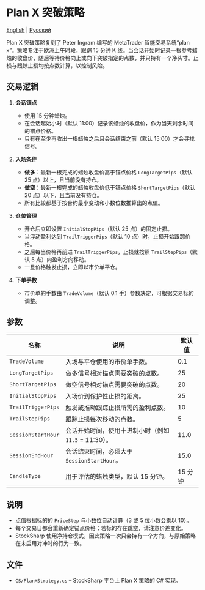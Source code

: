 # Plan X 突破策略
[English](README.md) | [Русский](README_ru.md)

Plan X 突破策略复刻了 Peter Ingram 编写的 MetaTrader 智能交易系统“plan x”。策略专注于欧洲上午时段，跟踪 15 分钟 K 线。当会话开始时记录一根参考蜡烛的收盘价，随后等待价格向上或向下突破指定的点数，并只持有一个净头寸。止损与跟踪止损均按点数计算，以控制风险。

## 交易逻辑

1. **会话锚点**
   - 使用 15 分钟蜡烛。
   - 在会话起始小时（默认 11:00）记录该蜡烛的收盘价，作为当天剩余时间的锚点价格。
   - 只有在至少再收出一根蜡烛之后且会话结束之前（默认 15:00）才会寻找信号。

2. **入场条件**
   - **做多**：最新一根完成的蜡烛收盘价高于锚点价格 `LongTargetPips`（默认 25 点）以上，且当前没有持仓。
   - **做空**：最新一根完成的蜡烛收盘价低于锚点价格 `ShortTargetPips`（默认 20 点）以下，且当前没有持仓。
   - 所有比较都基于按合约最小变动和小数位数推算出的点值。

3. **仓位管理**
   - 开仓后立即设置 `InitialStopPips`（默认 25 点）的固定止损。
   - 当浮动盈利达到 `TrailTriggerPips`（默认 10 点）时，止损开始跟踪价格。
   - 之后每当价格再前进 `TrailTriggerPips`，止损就按照 `TrailStepPips`（默认 5 点）向盈利方向移动。
   - 一旦价格触发止损，立即以市价单平仓。

4. **下单手数**
   - 市价单的手数由 `TradeVolume`（默认 0.1 手）参数决定，可根据交易标的调整。

## 参数

| 名称 | 说明 | 默认值 |
| ---- | ---- | ------ |
| `TradeVolume` | 入场与平仓使用的市价单手数。 | 0.1 |
| `LongTargetPips` | 做多信号相对锚点需要突破的点数。 | 25 |
| `ShortTargetPips` | 做空信号相对锚点需要突破的点数。 | 20 |
| `InitialStopPips` | 入场价到保护性止损的距离。 | 25 |
| `TrailTriggerPips` | 触发或推动跟踪止损所需的盈利点数。 | 10 |
| `TrailStepPips` | 跟踪止损每次移动的点数。 | 5 |
| `SessionStartHour` | 会话开始时间，使用十进制小时（例如 `11.5` = 11:30）。 | 11.0 |
| `SessionEndHour` | 会话结束时间，必须大于 `SessionStartHour`。 | 15.0 |
| `CandleType` | 用于评估的蜡烛类型，默认 15 分钟。 | 15 分钟 |

## 说明

- 点值根据标的的 `PriceStep` 与小数位自动计算（3 或 5 位小数会乘以 10）。
- 每个交易日都会重新确定锚点价格；若标的存在跳空，请注意价差变化。
- StockSharp 使用净持仓模式，因此策略一次只会持有一个方向，与原始策略在未启用对冲时的行为一致。

## 文件

- `CS/PlanXStrategy.cs` – StockSharp 平台上 Plan X 策略的 C# 实现。

